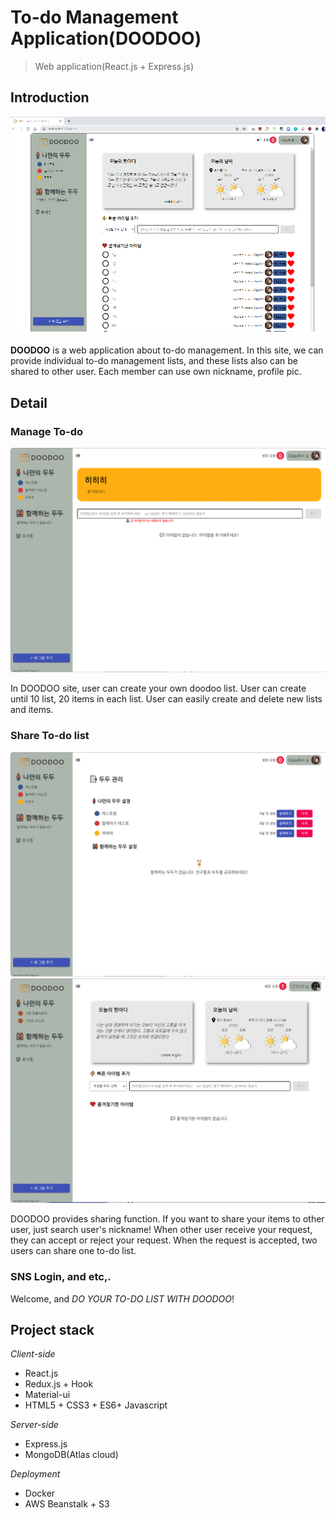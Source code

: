 # To-do Management Application(DOODOO)

> Web application(React.js + Express.js)

## Introduction

![main_page](./img/doodoo-main.png)

**DOODOO** is a web application about to-do management. In this site, we can provide individual to-do management lists, and these lists also can be shared to other user.
Each member can use own nickname, profile pic.

## Detail

### Manage To-do

![create-list](./img/doodoo-create-list.gif)

In DOODOO site, user can create your own doodoo list. User can create until 10 list, 20 items in each list. User can easily create and delete new lists and items.

### Share To-do list

![request-share](./img/doodoo-request-share.gif)
![accept-share](./img/doodoo-accept-share.gif)

DOODOO provides sharing function. If you want to share your items to other user, just search user's nickname! When other user receive your request, they can accept or reject your request. When the request is accepted, two users can share one to-do list.

### SNS Login, and etc,.

Welcome, and _DO YOUR TO-DO LIST WITH DOODOO_!

## Project stack

_Client-side_

- React.js
- Redux.js + Hook
- Material-ui
- HTML5 + CSS3 + ES6+ Javascript

_Server-side_

- Express.js
- MongoDB(Atlas cloud)

_Deployment_

- Docker
- AWS Beanstalk + S3
